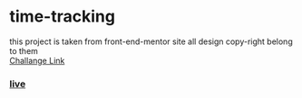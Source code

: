 # time-tracking
this  project is taken from front-end-mentor site all design copy-right belong to them
<br>
[Challange Link](https://www.frontendmentor.io/challenges/time-tracking-dashboard-UIQ7167Jw)

### [live](https://oumar-1.github.io/time-tracking)
